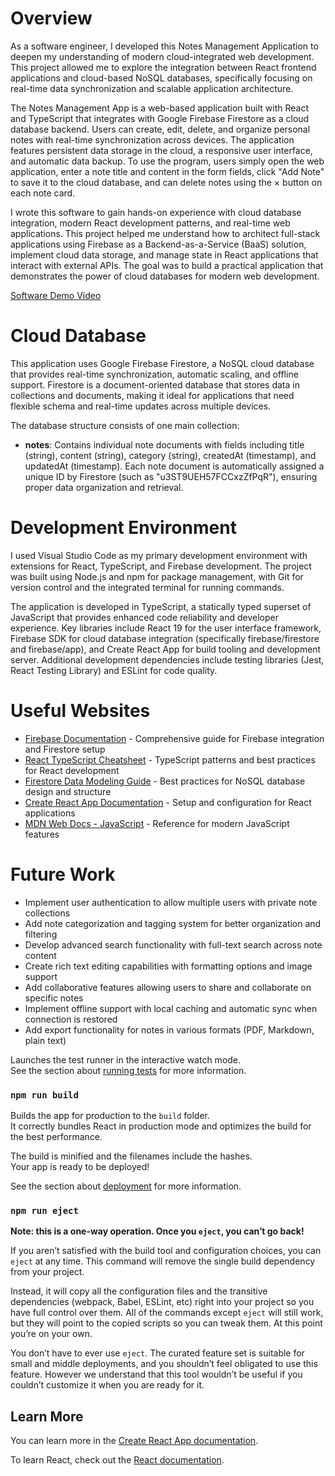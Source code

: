 # Overview

As a software engineer, I developed this Notes Management Application to deepen my understanding of modern cloud-integrated web development. This project allowed me to explore the integration between React frontend applications and cloud-based NoSQL databases, specifically focusing on real-time data synchronization and scalable application architecture.

The Notes Management App is a web-based application built with React and TypeScript that integrates with Google Firebase Firestore as a cloud database backend. Users can create, edit, delete, and organize personal notes with real-time synchronization across devices. The application features persistent data storage in the cloud, a responsive user interface, and automatic data backup. To use the program, users simply open the web application, enter a note title and content in the form fields, click "Add Note" to save it to the cloud database, and can delete notes using the × button on each note card.

I wrote this software to gain hands-on experience with cloud database integration, modern React development patterns, and real-time web applications. This project helped me understand how to architect full-stack applications using Firebase as a Backend-as-a-Service (BaaS) solution, implement cloud data storage, and manage state in React applications that interact with external APIs. The goal was to build a practical application that demonstrates the power of cloud databases for modern web development.

[Software Demo Video](http://youtube.link.goes.here)

# Cloud Database

This application uses Google Firebase Firestore, a NoSQL cloud database that provides real-time synchronization, automatic scaling, and offline support. Firestore is a document-oriented database that stores data in collections and documents, making it ideal for applications that need flexible schema and real-time updates across multiple devices.

The database structure consists of one main collection:
- **notes**: Contains individual note documents with fields including title (string), content (string), category (string), createdAt (timestamp), and updatedAt (timestamp). Each note document is automatically assigned a unique ID by Firestore (such as "u3ST9UEH57FCCxzZfPqR"), ensuring proper data organization and retrieval.

# Development Environment

I used Visual Studio Code as my primary development environment with extensions for React, TypeScript, and Firebase development. The project was built using Node.js and npm for package management, with Git for version control and the integrated terminal for running commands.

The application is developed in TypeScript, a statically typed superset of JavaScript that provides enhanced code reliability and developer experience. Key libraries include React 19 for the user interface framework, Firebase SDK for cloud database integration (specifically firebase/firestore and firebase/app), and Create React App for build tooling and development server. Additional development dependencies include testing libraries (Jest, React Testing Library) and ESLint for code quality.

# Useful Websites

- [Firebase Documentation](https://firebase.google.com/docs) - Comprehensive guide for Firebase integration and Firestore setup
- [React TypeScript Cheatsheet](https://react-typescript-cheatsheet.netlify.app/) - TypeScript patterns and best practices for React development
- [Firestore Data Modeling Guide](https://firebase.google.com/docs/firestore/data-model) - Best practices for NoSQL database design and structure
- [Create React App Documentation](https://create-react-app.dev/docs/getting-started/) - Setup and configuration for React applications
- [MDN Web Docs - JavaScript](https://developer.mozilla.org/en-US/docs/Web/JavaScript) - Reference for modern JavaScript features

# Future Work

- Implement user authentication to allow multiple users with private note collections
- Add note categorization and tagging system for better organization and filtering
- Develop advanced search functionality with full-text search across note content
- Create rich text editing capabilities with formatting options and image support
- Add collaborative features allowing users to share and collaborate on specific notes
- Implement offline support with local caching and automatic sync when connection is restored
- Add export functionality for notes in various formats (PDF, Markdown, plain text)

Launches the test runner in the interactive watch mode.\
See the section about [running tests](https://facebook.github.io/create-react-app/docs/running-tests) for more information.

### `npm run build`

Builds the app for production to the `build` folder.\
It correctly bundles React in production mode and optimizes the build for the best performance.

The build is minified and the filenames include the hashes.\
Your app is ready to be deployed!

See the section about [deployment](https://facebook.github.io/create-react-app/docs/deployment) for more information.

### `npm run eject`

**Note: this is a one-way operation. Once you `eject`, you can’t go back!**

If you aren’t satisfied with the build tool and configuration choices, you can `eject` at any time. This command will remove the single build dependency from your project.

Instead, it will copy all the configuration files and the transitive dependencies (webpack, Babel, ESLint, etc) right into your project so you have full control over them. All of the commands except `eject` will still work, but they will point to the copied scripts so you can tweak them. At this point you’re on your own.

You don’t have to ever use `eject`. The curated feature set is suitable for small and middle deployments, and you shouldn’t feel obligated to use this feature. However we understand that this tool wouldn’t be useful if you couldn’t customize it when you are ready for it.

## Learn More

You can learn more in the [Create React App documentation](https://facebook.github.io/create-react-app/docs/getting-started).

To learn React, check out the [React documentation](https://reactjs.org/).
